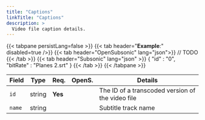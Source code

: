 ```yaml
---
title: "Captions"
linkTitle: "Captions"
description: >
  Video file caption details.
---
```


{{< tabpane persistLang=false >}}
{{< tab header="**Example**:" disabled=true />}}
{{< tab header="OpenSubsonic" lang="json">}}
// TODO
{{< /tab >}}
{{< tab header="Subsonic" lang="json" >}}
{
  "id" : "0",
  "bitRate" : "Planes 2.srt"
}
{{< /tab >}}
{{< /tabpane >}}

| Field | Type | Req. | OpenS. | Details |
| ----- | ---- | ---- | ------ | ------- |
| `id` | string | **Yes** | | The ID of a transcoded version of the video file |
| `name` | string | | | Subtitle track name |
